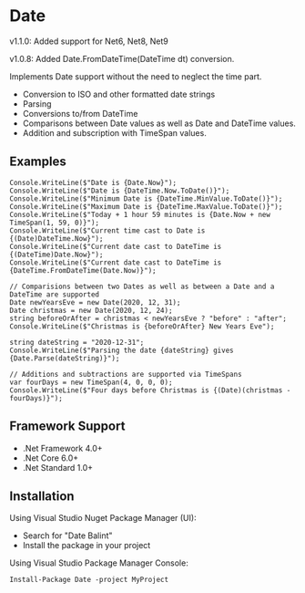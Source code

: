 # Date

v1.1.0: Added support for Net6, Net8, Net9

v1.0.8: Added Date.FromDateTime(DateTime dt) conversion.

Implements Date support without the need to neglect the time part.
- Conversion to ISO and other formatted date strings
- Parsing
- Conversions to/from DateTime
- Comparisons between Date values as well as Date and DateTime values.
- Addition and subscription with TimeSpan values.

## Examples
    Console.WriteLine($"Date is {Date.Now}");
    Console.WriteLine($"Date is {DateTime.Now.ToDate()}");
    Console.WriteLine($"Minimum Date is {DateTime.MinValue.ToDate()}");
    Console.WriteLine($"Maximum Date is {DateTime.MaxValue.ToDate()}");
    Console.WriteLine($"Today + 1 hour 59 minutes is {Date.Now + new TimeSpan(1, 59, 0)}");
    Console.WriteLine($"Current time cast to Date is {(Date)DateTime.Now}");
    Console.WriteLine($"Current date cast to DateTime is {(DateTime)Date.Now}");
    Console.WriteLine($"Current date cast to DateTime is {DateTime.FromDateTime(Date.Now)}");
    
    // Comparisions between two Dates as well as between a Date and a DateTime are supported
    Date newYearsEve = new Date(2020, 12, 31);
    Date christmas = new Date(2020, 12, 24);
    string beforeOrAfter = christmas < newYearsEve ? "before" : "after";
    Console.WriteLine($"Christmas is {beforeOrAfter} New Years Eve");
    
    string dateString = "2020-12-31";
    Console.WriteLine($"Parsing the date {dateString} gives {Date.Parse(dateString)}");
    
    // Additions and subtractions are supported via TimeSpans
    var fourDays = new TimeSpan(4, 0, 0, 0);
    Console.WriteLine($"Four days before Christmas is {(Date)(christmas - fourDays)}");

## Framework Support
- .Net Framework 4.0+
- .Net Core 6.0+
- .Net Standard 1.0+

## Installation
Using Visual Studio Nuget Package Manager (UI):
- Search for "Date Balint"
- Install the package in your project

Using Visual Studio Package Manager Console:

    Install-Package Date -project MyProject
